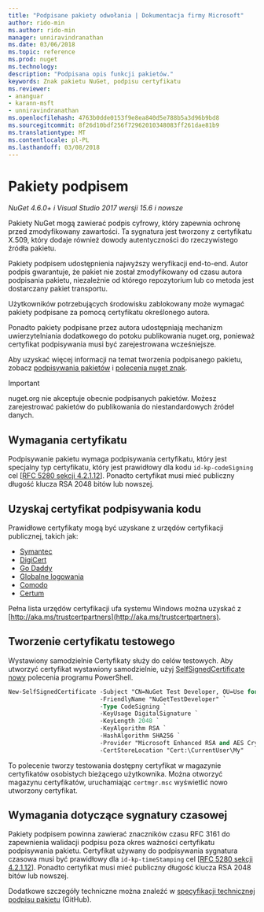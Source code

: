 ```yaml
---
title: "Podpisane pakiety odwołania | Dokumentacja firmy Microsoft"
author: rido-min
ms.author: rido-min
manager: unniravindranathan
ms.date: 03/06/2018
ms.topic: reference
ms.prod: nuget
ms.technology: 
description: "Podpisana opis funkcji pakietów."
keywords: Znak pakietu NuGet, podpisu certyfikatu
ms.reviewer:
- ananguar
- karann-msft
- unniravindranathan
ms.openlocfilehash: 4763b0dde0153f9e8ea840d5e788b5a3d96b9bd8
ms.sourcegitcommit: 8f26d10bdf256f72962010348083ff261dae81b9
ms.translationtype: MT
ms.contentlocale: pl-PL
ms.lasthandoff: 03/08/2018
---
```

# <a name="signed-packages"></a>Pakiety podpisem

*NuGet 4.6.0+ i Visual Studio 2017 wersji 15.6 i nowsze*

Pakiety NuGet mogą zawierać podpis cyfrowy, który zapewnia ochronę przed zmodyfikowany zawartości. Ta sygnatura jest tworzony z certyfikatu X.509, który dodaje również dowody autentyczności do rzeczywistego źródła pakietu.

Pakiety podpisem udostępnienia najwyższy weryfikacji end-to-end. Autor podpis gwarantuje, że pakiet nie został zmodyfikowany od czasu autora podpisania pakietu, niezależnie od którego repozytorium lub co metoda jest dostarczany pakiet transportu.

Użytkowników potrzebujących środowisku zablokowany może wymagać pakiety podpisane za pomocą certyfikatu określonego autora.

Ponadto pakiety podpisane przez autora udostępniają mechanizm uwierzytelniania dodatkowego do potoku publikowania nuget.org, ponieważ certyfikat podpisywania musi być zarejestrowana wcześniejsze.

Aby uzyskać więcej informacji na temat tworzenia podpisanego pakietu, zobacz [podpisywania pakietów](../create-packages/Sign-a-package.md) i [polecenia nuget znak](../tools/cli-ref-sign.md).

> [!Important]
> nuget.org nie akceptuje obecnie podpisanych pakietów. Możesz zarejestrować pakietów do publikowania do niestandardowych źródeł danych.

## <a name="certificate-requirements"></a>Wymagania certyfikatu

Podpisywanie pakietu wymaga podpisywania certyfikatu, który jest specjalny typ certyfikatu, który jest prawidłowy dla kodu `id-kp-codeSigning` cel [[RFC 5280 sekcji 4.2.1.12](https://tools.ietf.org/html/rfc5280#section-4.2.1.12)]. Ponadto certyfikat musi mieć publiczny długość klucza RSA 2048 bitów lub nowszej.

## <a name="get-a-code-signing-certificate"></a>Uzyskaj certyfikat podpisywania kodu

Prawidłowe certyfikaty mogą być uzyskane z urzędów certyfikacji publicznej, takich jak:

- [Symantec](https://trustcenter.websecurity.symantec.com/process/trust/productOptions?productType=SoftwareValidationClass3)
- [DigiCert](https://www.digicert.com/code-signing/)
- [Go Daddy](https://www.godaddy.com/web-security/code-signing-certificate)
- [Globalne logowania](https://www.globalsign.com/en/code-signing-certificate/)
- [Comodo](https://www.comodo.com/e-commerce/code-signing/code-signing-certificate.php)
- [Certum](https://www.certum.eu/certum/cert,offer_en_open_source_cs.xml) 

Pełna lista urzędów certyfikacji ufa systemu Windows można uzyskać z [http://aka.ms/trustcertpartners](http://aka.ms/trustcertpartners).

## <a name="create-a-test-certificate"></a>Tworzenie certyfikatu testowego

Wystawiony samodzielnie Certyfikaty służy do celów testowych. Aby utworzyć certyfikat wystawiony samodzielnie, użyj [SelfSignedCertificate nowy](https://docs.microsoft.com/en-us/powershell/module/pkiclient/new-selfsignedcertificate) polecenia programu PowerShell.

```ps
New-SelfSignedCertificate -Subject "CN=NuGet Test Developer, OU=Use for testing purposes ONLY" `
                          -FriendlyName "NuGetTestDeveloper" `
                          -Type CodeSigning `
                          -KeyUsage DigitalSignature `
                          -KeyLength 2048 `
                          -KeyAlgorithm RSA `
                          -HashAlgorithm SHA256 `
                          -Provider "Microsoft Enhanced RSA and AES Cryptographic Provider" `
                          -CertStoreLocation "Cert:\CurrentUser\My" 
```

To polecenie tworzy testowania dostępny certyfikat w magazynie certyfikatów osobistych bieżącego użytkownika. Można otworzyć magazynu certyfikatów, uruchamiając `certmgr.msc` wyświetlić nowo utworzony certyfikat.

## <a name="timestamp-requirements"></a>Wymagania dotyczące sygnatury czasowej

Pakiety podpisem powinna zawierać znaczników czasu RFC 3161 do zapewnienia walidacji podpisu poza okres ważności certyfikatu podpisywania pakietu. Certyfikat używany do podpisywania sygnatura czasowa musi być prawidłowy dla `id-kp-timeStamping` cel [[RFC 5280 sekcji 4.2.1.12](https://tools.ietf.org/html/rfc5280#section-4.2.1.12)]. Ponadto certyfikat musi mieć publiczny długość klucza RSA 2048 bitów lub nowszej.

Dodatkowe szczegóły techniczne można znaleźć w [specyfikacji technicznej podpisu pakietu](https://github.com/NuGet/Home/wiki/Package-Signatures-Technical-Details) (GitHub).
